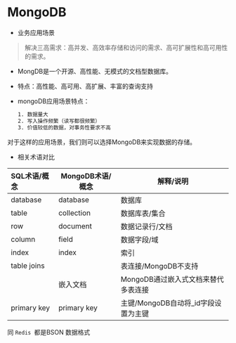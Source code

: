 # MongoDB

+ 业务应用场景

> 解决三高需求：高并发、高效率存储和访问的需求、高可扩展性和高可用性的需求。

+ MongDB是一个开源、高性能、无模式的文档型数据库。

+ 特点：高性能、高可用、高扩展、丰富的查询支持

+ mongoDB应用场景特点：

  ``` tex
  1. 数据量大
  2. 写入操作频繁（读写都很频繁）
  3. 价值较低的数据，对事务性要求不高
  ```

对于这样的应用场景，我们则可以选择MongoDB来实现数据的存储。



+ 相关术语对比

| SQL术语/概念 | MongoDB术语/概念 | 解释/说明                           |
| :----------- | ---------------- | ----------------------------------- |
| database     | database         | 数据库                              |
| table        | collection       | 数据库表/集合                       |
| row          | document         | 数据记录行/文档                     |
| column       | field            | 数据字段/域                         |
| index        | index            | 索引                                |
| table joins  |                  | 表连接/MongoDB不支持                |
|              | 嵌入文档         | MongoDB通过嵌入式文档来替代多表连接 |
| primary key  | primary key      | 主键/MongoDB自动将_id字段设置为主键 |



同 `Redis `都是BSON 数据格式